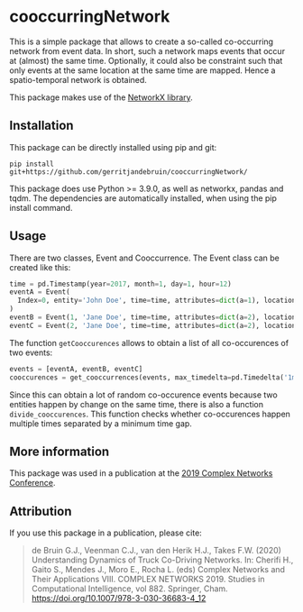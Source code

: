 # cooccurringNetwork

This is a simple package that allows to create a so-called co-occurring network
from event data. In short, such a network maps events that occur at (almost) the
same time. Optionally, it could also be constraint such that only events at the 
same location at the same time are mapped. Hence a spatio-temporal network is 
obtained. 

This package makes use of the 
[NetworkX library](https://networkx.org/documentation/stable/). 

## Installation
This package can be directly installed using pip and git:
```
pip install git+https://github.com/gerritjandebruin/cooccurringNetwork/
```
This package does use Python >= 3.9.0, as well as networkx, pandas and tqdm.
The dependencies are automatically installed, when using the pip install
command.

## Usage
There are two classes, Event and Cooccurrence. The Event class can be created
like this:
```python
time = pd.Timestamp(year=2017, month=1, day=1, hour=12)
eventA = Event(
  Index=0, entity='John Doe', time=time, attributes=dict(a=1), location='NY'
)
eventB = Event(1, 'Jane Doe', time=time, attributes=dict(a=2), location='NY')
eventC = Event(2, 'Jane Doe', time=time, attributes=dict(a=2), location='W')
``` 

The function `getCooccurences` allows to obtain a list of all co-occurences of 
two events:
```python
events = [eventA, eventB, eventC]
cooccurences = get_cooccurrences(events, max_timedelta=pd.Timedelta('1m'))
```

Since this can obtain a lot of random co-occurence events because two entities
happen by change on the same time, there is also a function 
`divide_cooccurences`. This function checks whether co-occurences happen 
multiple times separated by a minimum time gap.

## More information
This package was used in a publication at the 
[2019 Complex Networks Conference](https://www.2019.complexnetworks.org/index).

## Attribution
If you use this package in a publication, please cite:
> de Bruin G.J., Veenman C.J., van den Herik H.J., Takes F.W. (2020) Understanding Dynamics of Truck Co-Driving Networks. In: Cherifi H., Gaito S., Mendes J., Moro E., Rocha L. (eds) Complex Networks and Their Applications VIII. COMPLEX NETWORKS 2019. Studies in Computational Intelligence, vol 882. Springer, Cham. https://doi.org/10.1007/978-3-030-36683-4_12
